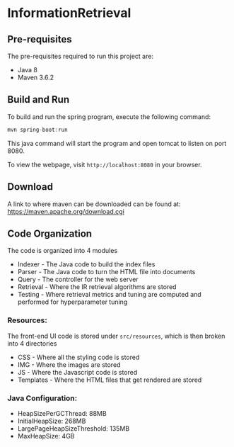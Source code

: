 # InformationRetrieval
## Pre-requisites
The pre-requisites required to run this project are:

* Java 8
* Maven 3.6.2

## Build and Run
To build and run the spring program, execute the following command:
```java
mvn spring-boot:run
```
This java command will start the program and open tomcat to listen on port 8080. 

To view the webpage, visit ` http://localhost:8080 ` in your browser.

## Download

A link to where maven can be downloaded can be found at:  
https://maven.apache.org/download.cgi

## Code Organization  

The code is organized into 4 modules  
* Indexer - The Java code to build the index files  
* Parser - The Java code to turn the HTML file into documents  
* Query - The controller for the web server  
* Retrieval - Where the IR retrieval algorithms are stored  
* Testing - Where retrieval metrics and tuning are computed and performed for hyperparameter tuning  

### Resources:  
The front-end UI code is stored under `src/resources`, which is then broken into 4 directories  
* CSS - Where all the styling code is stored
* IMG - Where the images are stored
* JS - Where the Javascript code is stored
* Templates - Where the HTML files that get rendered are stored

### Java Configuration:  
* HeapSizePerGCThread: 88MB  
* InitialHeapSize: 268MB  
* LargePageHeapSizeThreshold: 135MB  
* MaxHeapSize: 4GB  
